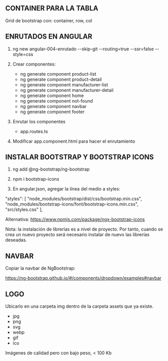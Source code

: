 

## CONTAINER PARA LA TABLA

Grid de bootstrap con: container, row, col


## ENRUTADOS EN ANGULAR

1. ng new angular-004-enrutado --skip-git --routing=true --ssr=false --style=css

2. Crear componentes:
    * ng generate component product-list
    * ng generate component product-detail
    * ng generate component manufacturer-list
    * ng generate component manufacturer-detail
    * ng generate component home
    * ng generate component not-found
    * ng generate component navbar
    * ng generate component footer

3. Enrutar los componentes
    * app.routes.ts

4. Modificar app.component.html para hacer el enrutamiento

## INSTALAR BOOTSTRAP Y BOOTSTRAP ICONS


1. ng add @ng-bootstrap/ng-bootstrap

2. npm i bootstrap-icons

3. En angular.json, agregar la línea del medio a styles:

"styles": [
    "node_modules/bootstrap/dist/css/bootstrap.min.css",
    "node_modules/bootstrap-icons/font/bootstrap-icons.min.css",
    "src/styles.css"
],

Alternativa: https://www.npmjs.com/package/ngx-bootstrap-icons

Nota: la instalación de librerías es a nivel de proyecto. Por tanto, cuando se crea un nuevo proyecto será necesario instalar de nuevo las librerías deseadas.

## NAVBAR

Copiar la navbar de NgBootstrap:

https://ng-bootstrap.github.io/#/components/dropdown/examples#navbar 

## LOGO

Ubicarlo en una carpeta img dentro de la carpeta assets que ya existe.

* jpg
* png
* svg
* webp
* gif
* ico

Imágenes de calidad pero con bajo peso, < 100 Kb
